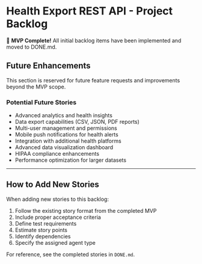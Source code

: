 # Health Export REST API - Project Backlog

🎉 **MVP Complete!** All initial backlog items have been implemented and moved to DONE.md.

## Future Enhancements

This section is reserved for future feature requests and improvements beyond the MVP scope.

### Potential Future Stories
- Advanced analytics and health insights
- Data export capabilities (CSV, JSON, PDF reports)
- Multi-user management and permissions
- Mobile push notifications for health alerts
- Integration with additional health platforms
- Advanced data visualization dashboard
- HIPAA compliance enhancements
- Performance optimization for larger datasets

---

## How to Add New Stories

When adding new stories to this backlog:

1. Follow the existing story format from the completed MVP
2. Include proper acceptance criteria
3. Define test requirements
4. Estimate story points
5. Identify dependencies
6. Specify the assigned agent type

For reference, see the completed stories in `DONE.md`.